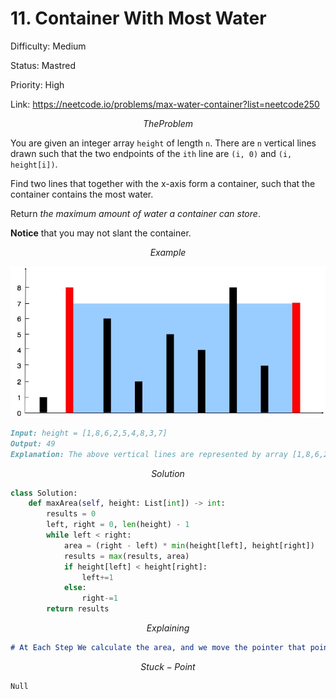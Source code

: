 # 11. Container With Most Water

Difficulty: Medium

Status: Mastred

Priority: High

Link: https://neetcode.io/problems/max-water-container?list=neetcode250

$$
The Problem
$$

You are given an integer array `height` of length `n`. There are `n` vertical lines drawn such that the two endpoints of the `ith` line are `(i, 0)` and `(i, height[i])`.

Find two lines that together with the x-axis form a container, such that the container contains the most water.

Return *the maximum amount of water a container can store*.

**Notice** that you may not slant the container.

$$
Example
$$

![](image/water.png)

```markdown
Input: height = [1,8,6,2,5,4,8,3,7]
Output: 49
Explanation: The above vertical lines are represented by array [1,8,6,2,5,4,8,3,7]. In this case, the max area of water (blue section) the container can contain is 49.
```

$$
Solution
$$

```python
class Solution:
    def maxArea(self, height: List[int]) -> int:
        results = 0
        left, right = 0, len(height) - 1
        while left < right:
            area = (right - left) * min(height[left], height[right])
            results = max(results, area)
            if height[left] < height[right]:
                left+=1
            else:
                right-=1
        return results
```

$$
Explaining
$$

```markdown
# At Each Step We calculate the area, and we move the pointer that point to the lower boundary, if left > right we move right
```

$$
Stuck-Point
$$

```markdown
Null
```